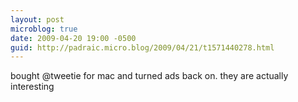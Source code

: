 ```yaml
---
layout: post
microblog: true
date: 2009-04-20 19:00 -0500
guid: http://padraic.micro.blog/2009/04/21/t1571440278.html
---
```

bought @tweetie for mac and turned ads back on. they are actually interesting
